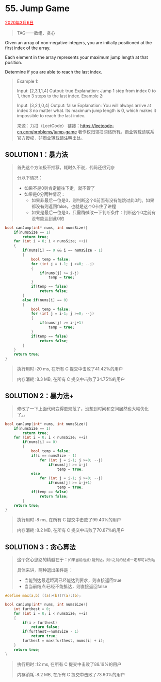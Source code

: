 # 55. Jump Game

<font color = #FF0000><u>2020年3月6日</u></font>

> TAG——数组、贪心

Given an array of non-negative integers, you are initially positioned at the first index of the array.

Each element in the array represents your maximum jump length at that position.

Determine if you are able to reach the last index.

> Example 1:
>
> Input: [2,3,1,1,4]
> Output: true
> Explanation: Jump 1 step from index 0 to 1, then 3 steps to the last index.
> Example 2:
> 
> Input: [3,2,1,0,4]
> Output: false
> Explanation: You will always arrive at index 3 no matter what. Its maximum
>             jump length is 0, which makes it impossible to reach the last index.
> 
> 来源：力扣（LeetCode）
> 链接：https://leetcode-cn.com/problems/jump-game
> 著作权归领扣网络所有。商业转载请联系官方授权，非商业转载请注明出处。

## SOLUTION 1：暴力法

> 首先这个方法极不推荐，耗时久不说，代码还很冗杂
>
> 分以下情况：
>
> * 如果不是0则肯定能往下走，就不管了
> * 如果是0分两种情况：
>   * 如果非最后一位是0，则判断这个0前面有没有能跳过此0的。如果都没有则返回false，也就是这个0卡住了进程
>   * 如果是最后一位是0，只需稍微改一下判断条件：判断这个0之前有没有能达到此0的

```c
bool canJump(int* nums, int numsSize){
    if(numsSize == 1)
        return true;
	for (int i = 0; i < numsSize; ++i)
	{
        if(nums[i] == 0 && i == numsSize - 1)
        {
            bool temp = false;
			for (int j = i-1; j >=0; --j)
			{
				if(nums[j] >= i-j)
					temp = true;
			}
			if(temp == false)
				return false;
        }
		else if(nums[i] == 0)
		{
			bool temp = false;
			for (int j = i-1; j >=0; --j)
			{
				if(nums[j] >= i-j+1)
					temp = true;
			}
			if(temp == false)
				return false;
		}
	}
	return true;
}
```

> 执行用时 :20 ms, 在所有 C 提交中击败了41.42%的用户
>
> 内存消耗 :8.3 MB, 在所有 C 提交中击败了34.75%的用户

## SOLUTION 2：暴力法+

> 修改了一下上面代码变得更规范了，没想到时间和空间居然也大幅优化了。。

```c
bool canJump(int* nums, int numsSize){
    if(numsSize == 1)
        return true;
	for (int i = 0; i < numsSize; ++i)
		if(nums[i] == 0)
		{
			bool temp = false;
            if(i == numsSize - 1)
                for (int j = i-1; j >=0; --j)
			    	if(nums[j] >= i-j)
			    		temp = true;
            else
                for (int j = i-1; j >=0; --j)   
		    		if(nums[j] >= i-j+1)
			    		temp = true;
			if(temp == false)
				return false;
		}
	return true;
}
```

> 执行用时 :8 ms, 在所有 C 提交中击败了99.40%的用户
>
> 内存消耗 :8.2 MB, 在所有 C 提交中击败了70.87%的用户

## SOLUTION 3：贪心算法

> 这个贪心思路的精髓在于：`如果当前结点i能到达，则i之前的结点一定都可以到达`
>
> 具体来讲，两种退出条件是：
>
> * 当能到达最远距离已经能达到要求，则直接返回true
> * 当当前结点i已经不能抵达，则直接返回false

```c
#define max(a,b) ((a)>(b))?(a):(b);

bool canJump(int* nums, int numsSize){
	int furthest = 0;
	for (int i = 0; i < numsSize; ++i)
	{
		if(i > furthest)
			return false;
		if(furthest>=numsSize - 1)
			return true;
		furthest = max(furthest, nums[i] + i);
	}
	return true;
}
```

> 执行用时 :12 ms, 在所有 C 提交中击败了86.19%的用户
>
> 内存消耗 :8.2 MB, 在所有 C 提交中击败了73.60%的用户